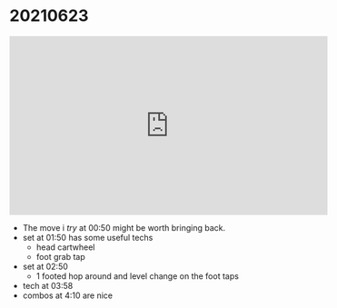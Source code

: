 # 20210623

<iframe width="560" height="315" src="https://www.youtube.com/embed/yPdUtvX1uFw" title="YouTube video player" frameborder="0" allow="accelerometer; autoplay; clipboard-write; encrypted-media; gyroscope; picture-in-picture; web-share" allowfullscreen></iframe>

- The move i _try_ at 00:50 might be worth bringing back.
- set at 01:50 has some useful techs
    - head cartwheel
    - foot grab tap
- set at 02:50
    - 1 footed hop around and level change on the foot taps
- tech at 03:58
- combos at 4:10 are nice
